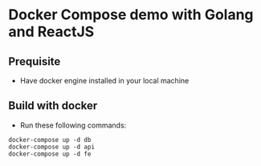 # Docker Compose demo with Golang and ReactJS

## Prequisite
- Have docker engine installed in your local machine

##  Build with docker
- Run these following commands:
```
docker-compose up -d db
docker-compose up -d api
docker-compose up -d fe
```
